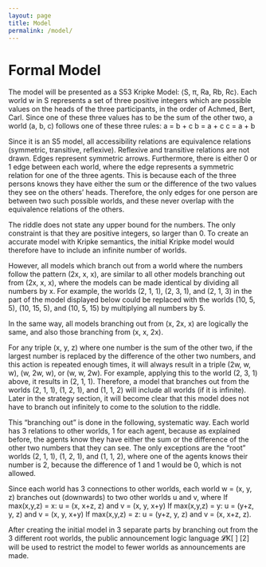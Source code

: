```yaml
---
layout: page
title: Model
permalink: /model/
---
```


# Formal Model
The model will be presented as a S53 Kripke Model: ⟨S, π, Ra, Rb, Rc⟩. Each world w in S represents a set of three positive integers which are possible values on the heads of the three participants, in the order of Achmed, Bert, Carl. Since one of these three values has to be the sum of the other two, a world (a, b, c) follows one of these three rules:
a = b + c 
b = a + c
c = a + b

Since it is an S5 model, all accessibility relations are equivalence relations (symmetric, transitive, reflexive). Reflexive and transitive relations are not drawn. Edges represent symmetric arrows. Furthermore, there is either 0 or 1 edge between each world, where the edge represents a symmetric relation for one of the three agents. This is because each of the three persons knows they have either the sum or the difference of the two values they see on the others’ heads. Therefore, the only edges for one person are between two such possible worlds, and these never overlap with the equivalence relations of the others.

The riddle does not state any upper bound for the numbers. The only constraint is that they are positive integers, so larger than 0. To create an accurate model with Kripke semantics, the initial Kripke model would therefore have to include an infinite number of worlds.

However, all models which branch out from a world where the numbers follow the pattern (2x, x, x), are similar to all other models branching out from (2x, x, x), where the models can be made identical by dividing all numbers by x. For example, the worlds (2, 1, 1), (2, 3, 1), and (2, 1, 3) in the part of the model displayed below could be replaced with the worlds (10, 5, 5), (10, 15, 5), and (10, 5, 15) by multiplying all numbers by 5.



In the same way, all models branching out from (x, 2x, x) are logically the same, and also those branching from (x, x, 2x).

For any triple (x, y, z) where one number is the sum of the other two, if the largest number is replaced by the difference of the other two numbers, and this action is repeated enough times, it will always result in a triple (2w, w, w), (w, 2w, w), or (w, w, 2w). For example, applying this to the world (2, 3, 1) above, it results in (2, 1, 1). Therefore, a model that branches out from the worlds (2, 1, 1), (1, 2, 1), and (1, 1, 2) will include all worlds (if it is infinite). Later in the strategy section, it will become clear that this model does not have to branch out infinitely to come to the solution to the riddle.

This “branching out” is done in the following, systematic way. Each world has 3 relations to other worlds, 1 for each agent, because as explained before, the agents know they have either the sum or the difference of the other two numbers that they can see. The only exceptions are the “root” worlds (2, 1, 1), (1, 2, 1), and (1, 1, 2), where one of the agents knows their number is 2, because the difference of 1 and 1 would be 0, which is not allowed.

Since each world has 3 connections to other worlds, each world w  = (x, y, z) branches out (downwards) to two other worlds u and v, where
If max(x,y,z) = x: u = (x, x+z, z) and v = (x, y, x+y)
If max(x,y,z) = y: u = (y+z, y, z) and v = (x, y, x+y)
If max(x,y,z) = z: u = (y+z, y, z) and v = (x, x+z, z).

After creating the initial model in 3 separate parts by branching out from the 3 different root worlds, the public announcement logic language 𝓛K[ ] [2] will be used to restrict the model to fewer worlds as announcements are made.
